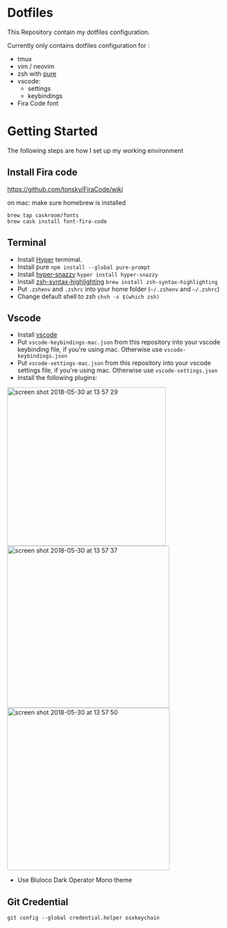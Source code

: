 # Dotfiles

This Repository contain my dotfiles configuration.

Currently only contains dotfiles configuration for :
- tmux
- vim / neovim
- zsh with [pure](https://github.com/sindresorhus/pure)
- vscode:
  - settings
  - keybindings
- Fira Code font

# Getting Started

The following steps are how I set up my working environment

## Install Fira code 
https://github.com/tonsky/FiraCode/wiki

on mac:
make sure homebrew is installed
```
brew tap caskroom/fonts
brew cask install font-fira-code
```

## Terminal
- Install [Hyper](https://hyper.is) termimal.
- Install pure `npm install --global pure-prompt`
- Install [hyper-snazzy](https://github.com/sindresorhus/hyper-snazzy) `hyper install hyper-snazzy`
- Install [zsh-syntax-highlighting](https://github.com/zsh-users/zsh-syntax-highlighting/blob/master/INSTALL.md)
`brew install zsh-syntax-highlighting`
- Put `.zshenv` and `.zshrc` into your home folder (`~/.zshenv` and `~/.zshrc`)
- Change default shell to zsh `chsh -s $(which zsh)`

## Vscode
- Install [vscode](http://code.visualstudio.com)
- Put `vscode-keybindings-mac.json` from this repository into your vscode keybinding file, if you're using mac. Otherwise use `vscode-keybindings.json`
- Put `vscode-settings-mac.json` from this repository into your vscode settings file, if you're using mac. Otherwise use `vscode-settings.json`
- Install the following plugins:
<img width="365" alt="screen shot 2018-05-30 at 13 57 29" src="https://user-images.githubusercontent.com/12745166/42081162-f3873388-7bae-11e8-81bd-86169e314004.png">
<img width="373" alt="screen shot 2018-05-30 at 13 57 37" src="https://user-images.githubusercontent.com/12745166/42081158-f1e40830-7bae-11e8-8d22-2854df8e073e.png">
<img width="374" alt="screen shot 2018-05-30 at 13 57 50" src="https://user-images.githubusercontent.com/12745166/42081153-eeb52b80-7bae-11e8-9786-fd776d6fa356.png">

- Use Bluloco Dark Operator Mono theme

## Git Credential
`git config --global credential.helper osxkeychain`
